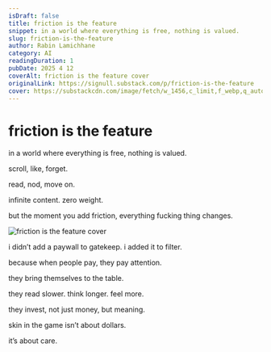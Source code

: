 ```yaml
---
isDraft: false
title: friction is the feature
snippet: in a world where everything is free, nothing is valued.
slug: friction-is-the-feature
author: Rabin Lamichhane
category: AI
readingDuration: 1
pubDate: 2025 4 12
coverAlt: friction is the feature cover
originalLink: https://signull.substack.com/p/friction-is-the-feature
cover: https://substackcdn.com/image/fetch/w_1456,c_limit,f_webp,q_auto:good,fl_progressive:steep/https%3A%2F%2Fsubstack-post-media.s3.amazonaws.com%2Fpublic%2Fimages%2Faf9f6d5e-b688-4c8b-b243-3f55362cccc5_1024x1024.png
---
```


# friction is the feature
in a world where everything is free, nothing is valued.

scroll, like, forget.

read, nod, move on.

infinite content. zero weight.

but the moment you add friction, everything fucking thing changes.

![friction is the feature cover](https://substackcdn.com/image/fetch/w_1456,c_limit,f_webp,q_auto:good,fl_progressive:steep/https%3A%2F%2Fsubstack-post-media.s3.amazonaws.com%2Fpublic%2Fimages%2Faf9f6d5e-b688-4c8b-b243-3f55362cccc5_1024x1024.png)

i didn’t add a paywall to gatekeep. i added it to filter.

because when people pay, they pay attention.

they bring themselves to the table.

they read slower. think longer. feel more.

they invest, not just money, but meaning.

skin in the game isn’t about dollars.

it’s about care.

